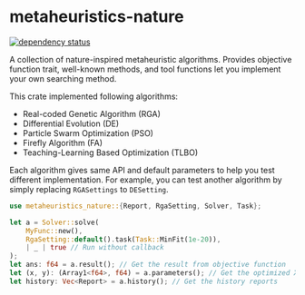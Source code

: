 # metaheuristics-nature

[![dependency status](https://deps.rs/repo/github/KmolYuan/metaheuristics-nature-rs/status.svg)](https://deps.rs/crate/metaheuristics-nature/)

A collection of nature-inspired metaheuristic algorithms. Provides objective function trait, well-known methods, and
tool functions let you implement your own searching method.

This crate implemented following algorithms:

+ Real-coded Genetic Algorithm (RGA)
+ Differential Evolution (DE)
+ Particle Swarm Optimization (PSO)
+ Firefly Algorithm (FA)
+ Teaching-Learning Based Optimization (TLBO)

Each algorithm gives same API and default parameters to help you test different implementation. For example, you can
test another algorithm by simply replacing `RGASettings` to `DESetting`.

```rust
use metaheuristics_nature::{Report, RgaSetting, Solver, Task};

let a = Solver::solve(
    MyFunc::new(),
    RgaSetting::default().task(Task::MinFit(1e-20)),
    | _ | true // Run without callback
);
let ans: f64 = a.result(); // Get the result from objective function
let (x, y): (Array1<f64>, f64) = a.parameters(); // Get the optimized XY value of your function
let history: Vec<Report> = a.history(); // Get the history reports
```
